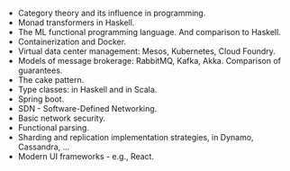 
* Category theory and its influence in programming.
* Monad transformers in Haskell.
* The ML functional programming language. And comparison to Haskell.
* Containerization and Docker.
* Virtual data center management: Mesos, Kubernetes, Cloud Foundry.
* Models of message brokerage: RabbitMQ, Kafka, Akka. Comparison of guarantees.
* The cake pattern.
* Type classes: in Haskell and in Scala.
* Spring boot.
* SDN - Software-Defined Networking.
* Basic network security.
* Functional parsing.
* Sharding and replication implementation strategies, in Dynamo, Cassandra, ...
* Modern UI frameworks - e.g., React.
